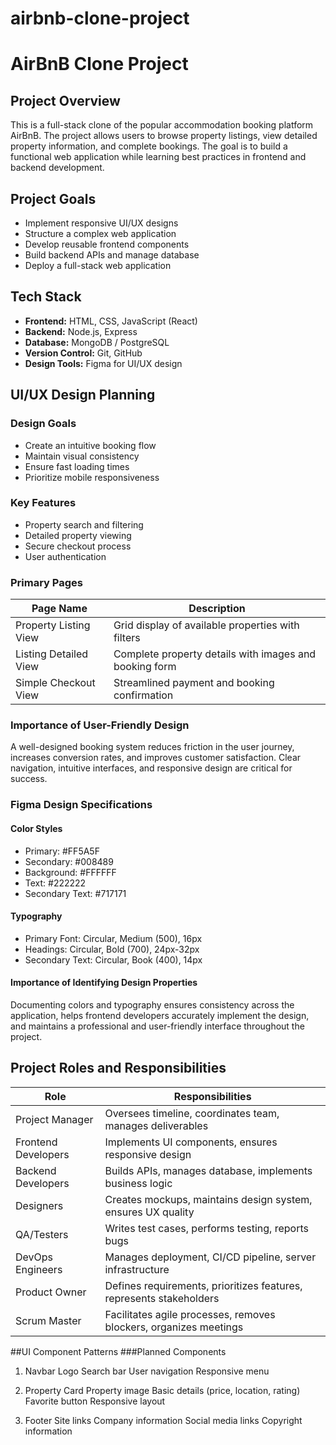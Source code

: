 # airbnb-clone-project
# AirBnB Clone Project

## Project Overview
This is a full-stack clone of the popular accommodation booking platform AirBnB. The project allows users to browse property listings, view detailed property information, and complete bookings. The goal is to build a functional web application while learning best practices in frontend and backend development.

## Project Goals
- Implement responsive UI/UX designs
- Structure a complex web application
- Develop reusable frontend components
- Build backend APIs and manage database
- Deploy a full-stack web application

## Tech Stack
- **Frontend:** HTML, CSS, JavaScript (React)
- **Backend:** Node.js, Express
- **Database:** MongoDB / PostgreSQL
- **Version Control:** Git, GitHub
- **Design Tools:** Figma for UI/UX design
## UI/UX Design Planning
### Design Goals
- Create an intuitive booking flow
- Maintain visual consistency
- Ensure fast loading times
- Prioritize mobile responsiveness
### Key Features
- Property search and filtering
- Detailed property viewing
- Secure checkout process
- User authentication
### Primary Pages

| Page Name               | Description |
|-------------------------|-------------|
| Property Listing View    | Grid display of available properties with filters |
| Listing Detailed View    | Complete property details with images and booking form |
| Simple Checkout View     | Streamlined payment and booking confirmation |

### Importance of User-Friendly Design
A well-designed booking system reduces friction in the user journey, increases conversion rates, and improves customer satisfaction. Clear navigation, intuitive interfaces, and responsive design are critical for success.

### Figma Design Specifications
#### Color Styles
- Primary: #FF5A5F
- Secondary: #008489
- Background: #FFFFFF
- Text: #222222
- Secondary Text: #717171
#### Typography
- Primary Font: Circular, Medium (500), 16px
- Headings: Circular, Bold (700), 24px-32px
- Secondary Text: Circular, Book (400), 14px
#### Importance of Identifying Design Properties
Documenting colors and typography ensures consistency across the application, helps frontend developers accurately implement the design, and maintains a professional and user-friendly interface throughout the project.
## Project Roles and Responsibilities 
|Role                 | Responsibilities
|---------------------|------------------------------------------------------          
| Project Manager     |Oversees timeline, coordinates team, manages deliverables
| Frontend Developers |Implements UI components, ensures responsive design
| Backend Developers  |Builds APIs, manages database, implements business logic
| Designers           |Creates mockups, maintains design system, ensures UX quality
| QA/Testers          |Writes test cases, performs testing, reports bugs
| DevOps Engineers    |Manages deployment, CI/CD pipeline, server infrastructure
| Product Owner       |Defines requirements, prioritizes features, represents stakeholders
| Scrum Master        |Facilitates agile processes, removes blockers, organizes meetings

 
##UI Component Patterns
###Planned Components

   1. Navbar
        Logo
        Search bar
        User navigation
        Responsive menu

   2. Property Card
        Property image
        Basic details (price, location, rating)
        Favorite button
        Responsive layout

   3. Footer
        Site links
        Company information
        Social media links
        Copyright information
